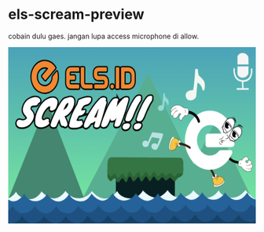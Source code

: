 # els-scream-preview

cobain dulu gaes.
jangan lupa access microphone di allow.

<a href="https://arievset.github.io/els-scream-preview/ELS SCREAM!!! prize test.html">
<img src="thumbnail.png" alt="ELS SCREAM GAMES" style="width:600px;height:360px;">
</a>
